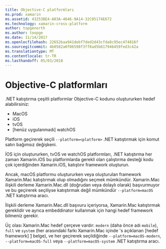 ```yaml
---
title: Objective-C platformları
ms.prod: xamarin
ms.assetid: 43253BE4-A03A-4646-9A14-32C05174E672
ms.technology: xamarin-cross-platform
author: topgenorth
ms.author: toopge
ms.date: 11/14/2017
ms.openlocfilehash: 22652baa941debf7ded2d43cfda8c95ec474816f
ms.sourcegitcommit: 4b0582a0f06598f3ff8ad5b817946459fed3c42a
ms.translationtype: MT
ms.contentlocale: tr-TR
ms.lasthandoff: 05/03/2018
---
```

# <a name="objective-c-platforms"></a>Objective-C platformları

.NET katıştırma çeşitli platformlar Objective-C kodunu oluştururken hedef alabilirsiniz:

* MacOS
* iOS
* tvOS
* [henüz uygulanmadı] watchOS

Platform geçirerek seçili `--platform=<platform>` .NET katıştırmak için komut satırı bağımsız değişkeni.

İOS için oluştururken, tvOS ve watchOS platformları, .NET katıştırma her zaman Xamarin.iOS bu platformlarda gerekli olan çalıştırma desteği kodu çok içerdiğinden Xamarin.iOS, katıştırır framework oluşturun.

Ancak, macOS platformu oluştururken veya oluşturulan framework Xamarin.Mac katıştırmak olup olmadığını seçmek mümkündür. Xamarin.Mac ilişkili derleme Xamarin.Mac.dll (doğrudan veya dolaylı olarak) başvurmuyor ve bu geçirerek seçiliyse katıştırmak değil mümkündür `--platform=macOS` .NET katıştırma aracı.

İlişkili derleme Xamarin.Mac.dll başvuru içeriyorsa, Xamarin.Mac katıştırmak gereklidir ve ayrıca embeddinator kullanmak için hangi hedef framework bilmeniz gerekir.

Üç olası Xamarin.Mac hedef çerçeve vardır: `modern` (daha önce adı `mobile`), `full` ve `system` (her arasındaki farkı Xamarin.Mac içinde 's açıklanan [hedef framework] [ 1] belge), ve her geçirerek seçildiğinde `--platform=macOS-modern`, `--platform=macOS-full` veya `--platform=macOS-system` .NET katıştırma aracı.

[1]: ~/mac/platform/target-framework.md
